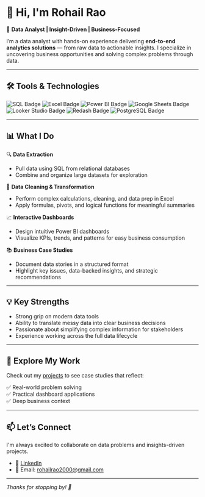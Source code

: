# 👋 Hi, I'm Rohail Rao

🎯 **Data Analyst | Insight-Driven | Business-Focused**

I’m a data analyst with hands-on experience delivering **end-to-end analytics solutions** — from raw data to actionable insights. I specialize in uncovering business opportunities and solving complex problems through data.

---

## 🛠️ Tools & Technologies

<p align="left">
  <img src="https://img.shields.io/badge/SQL-316192?style=for-the-badge&logo=postgresql&logoColor=white" alt="SQL Badge"/>
  <img src="https://img.shields.io/badge/Excel-217346?style=for-the-badge&logo=microsoft-excel&logoColor=white" alt="Excel Badge"/>
  <img src="https://img.shields.io/badge/Power%20BI-F2C811?style=for-the-badge&logo=power-bi&logoColor=black" alt="Power BI Badge"/>
  <img src="https://img.shields.io/badge/Google%20Sheets-34A853?style=for-the-badge&logo=google-sheets&logoColor=white" alt="Google Sheets Badge"/>
  <img src="https://img.shields.io/badge/Looker%20Studio-4285F4?style=for-the-badge&logo=looker&logoColor=white" alt="Looker Studio Badge"/>
  <img src="https://img.shields.io/badge/Redash-D92C2C?style=for-the-badge&logo=redash&logoColor=white" alt="Redash Badge"/>
  <img src="https://img.shields.io/badge/PostgreSQL-336791?style=for-the-badge&logo=postgresql&logoColor=white" alt="PostgreSQL Badge"/>
</p>

---

## 📊 What I Do

🔍 **Data Extraction**  
- Pull data using SQL from relational databases  
- Combine and organize large datasets for exploration

🧮 **Data Cleaning & Transformation**  
- Perform complex calculations, cleaning, and data prep in Excel  
- Apply formulas, pivots, and logical functions for meaningful summaries

📈 **Interactive Dashboards**  
- Design intuitive Power BI dashboards  
- Visualize KPIs, trends, and patterns for easy business consumption

📚 **Business Case Studies**  
- Document data stories in a structured format  
- Highlight key issues, data-backed insights, and strategic recommendations

---

## 💡 Key Strengths

- Strong grip on modern data tools  
- Ability to translate messy data into clear business decisions  
- Passionate about simplifying complex information for stakeholders  
- Experience working across the full data lifecycle

---

## 📁 Explore My Work

Check out my [projects](https://rohailrao.vercel.app/projects) to see case studies that reflect:

✅ Real-world problem solving  
✅ Practical dashboard applications  
✅ Deep business context

---

## 📫 Let’s Connect

I'm always excited to collaborate on data problems and insights-driven projects.

- 💼 [LinkedIn](https://www.linkedin.com/in/muhammad-rohail-rao-170414215/)
- 📧 Email: rohailrao2000@gmail.com

---

*Thanks for stopping by! 👋*

